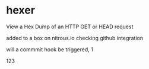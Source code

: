 hexer
=====

View a Hex Dump of an HTTP GET or HEAD request

added to a box on nitrous.io checking github integration

will a commmit hook be triggered, 1

123
  
  

